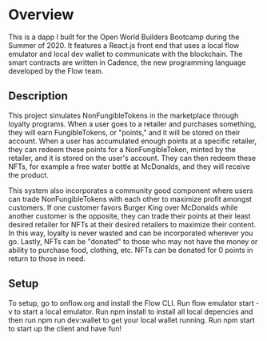 # Overview
This is a dapp I built for the Open World Builders Bootcamp during the Summer of 2020. It features a React.js front end that uses a local flow emulator and local dev wallet to communicate with the blockchain. The smart contracts are written in Cadence, the new programming language developed by the Flow team.

## Description
This project simulates NonFungibleTokens in the marketplace through loyalty programs. When a user goes to a retailer and purchases something, they will earn FungibleTokens, or "points," and it will be stored on their account. When a user has accumulated enough points at a specific retailer, they can redeem these points for a NonFungibleToken, minted by the retailer, and it is stored on the user's account. They can then redeem these NFTs, for example a free water bottle at McDonalds, and they will receive the product.

This system also incorporates a community good component where users can trade NonFungibleTokens with each other to maximize profit amongst customers. If one customer favors Burger King over McDonalds while another customer is the opposite, they can trade their points at their least desired retailer for NFTs at their desired retailers to maximize their content. In this way, loyalty is never wasted and can be incorporated wherever you go. Lastly, NFTs can be "donated" to those who may not have the money or ability to purchase food, clothing, etc. NFTs can be donated for 0 points in return to those in need.

## Setup
To setup, go to onflow.org and install the Flow CLI. Run flow emulator start -v to start a local emulator.
Run npm install to install all local depencies and then run npm run dev:wallet to get your local wallet running.
Run npm start to start up the client and have fun!
